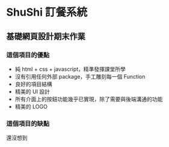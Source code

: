 # ShuShi 訂餐系統

## 基礎網頁設計期末作業

### 這個項目的優點
* 純 html + css + javascript，精準發揮課堂所學
* 沒有引用任何外部 package，手工雕刻每一個 Function
* 良好的項目結構
* 精美的 UI 設計
* 所有介面上的按鈕功能幾乎已實現，除了需要與後端溝通的功能
* 精美的 LOGO

### 這個項目的缺點
還沒想到
